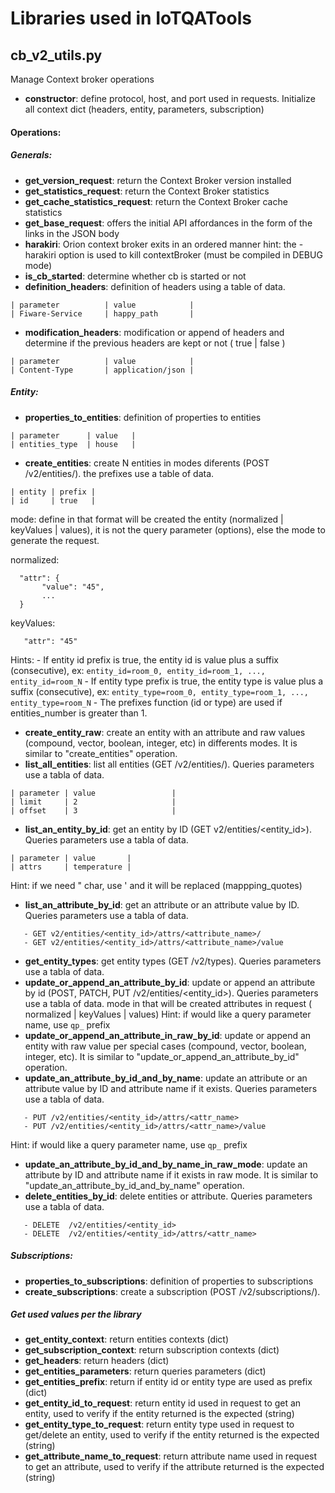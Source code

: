 # Libraries used in IoTQATools

## **cb_v2_utils.py**
 Manage Context broker operations
 - **constructor**: define protocol, host, and port used in requests. Initialize all context dict (headers, entity, parameters, subscription)

#### Operations:
##### Generals:
 - **get_version_request**: return the Context Broker version installed
 - **get_statistics_request**: return the Context Broker statistics
 - **get_cache_statistics_request**: return the Context Broker cache statistics
 - **get_base_request**: offers the initial API affordances in the form of the links in the JSON body
 - **harakiri**: Orion context broker exits in an ordered manner
      hint: the -harakiri option is used to kill contextBroker (must be compiled in DEBUG mode)
 - **is_cb_started**: determine whether cb is started or not
 - **definition_headers**: definition of headers using a table of data.
```
| parameter          | value            |
| Fiware-Service     | happy_path       |
```
 - **modification_headers**: modification or append of headers and determine if the previous headers are kept or not ( true | false )
```
| parameter          | value            |
| Content-Type       | application/json |
```

##### Entity:
- **properties_to_entities**: definition of properties to entities
```
| parameter      | value   |
| entities_type  | house   |
```
- **create_entities**: create N entities in modes diferents (POST /v2/entities/). the prefixes use a table of data.
```
| entity | prefix |
| id     | true   |
```
mode: define in that format will be created the entity (normalized | keyValues | values), it is not the query parameter (options), else the mode to generate the request.

 normalized:
 ```
   "attr": {
        "value": "45",
        ...
   }
```
keyValues:
```
   "attr": "45"
```
Hints:
    - If entity id prefix is true, the entity id is value plus a suffix (consecutive), ex:
         `entity_id=room_0, entity_id=room_1, ..., entity_id=room_N`
    - If entity type prefix is true, the entity type is value plus a suffix (consecutive), ex:
         `entity_type=room_0, entity_type=room_1, ..., entity_type=room_N`
    - The prefixes function (id or type) are used if entities_number is greater than 1.
- **create_entity_raw**: create an entity with an attribute and raw values (compound, vector, boolean, integer, etc) in differents modes. It is similar to "create_entities" operation.
- **list_all_entities**: list all entities (GET /v2/entities/). Queries parameters use a tabla of data.
```
| parameter | value                 |
| limit     | 2                     |
| offset    | 3                     |
```
- **list_an_entity_by_id**: get an entity by ID (GET v2/entities/<entity_id>). Queries parameters use a tabla of data.
```
| parameter | value       |
| attrs     | temperature |
```
   Hint: if we need " char, use \' and it will be replaced (mappping_quotes)
- **list_an_attribute_by_id**: get an attribute or an attribute value by ID. Queries parameters use a tabla of data.
```
   - GET v2/entities/<entity_id>/attrs/<attribute_name>/
   - GET v2/entities/<entity_id>/attrs/<attribute_name>/value
```   
- **get_entity_types**: get entity types (GET /v2/types). Queries parameters use a tabla of data.
- **update_or_append_an_attribute_by_id**: update or append an attribute by id (POST, PATCH, PUT /v2/entities/<entity_id>). Queries parameters use a tabla of data.
mode in that will be created attributes in request ( normalized | keyValues | values)
Hint: if would like a query parameter name, use `qp_` prefix
- **update_or_append_an_attribute_in_raw_by_id**: update or append an entity with raw value per special cases (compound, vector, boolean, integer, etc). It is similar to "update_or_append_an_attribute_by_id" operation.
- **update_an_attribute_by_id_and_by_name**: update an attribute or an attribute value by ID and attribute name if it exists. Queries parameters use a tabla of data.
```
   - PUT /v2/entities/<entity_id>/attrs/<attr_name>
   - PUT /v2/entities/<entity_id>/attrs/<attr_name>/value
```   
   Hint: if would like a query parameter name, use `qp_` prefix
- **update_an_attribute_by_id_and_by_name_in_raw_mode**: update an attribute by ID and attribute name if it exists in raw mode. It is similar to "update_an_attribute_by_id_and_by_name" operation.
- **delete_entities_by_id**: delete entities or attribute. Queries parameters use a tabla of data.
```
   - DELETE  /v2/entities/<entity_id>
   - DELETE  /v2/entities/<entity_id>/attrs/<attr_name>
```   

##### Subscriptions:
- **properties_to_subscriptions**: definition of properties to subscriptions
- **create_subscriptions**: create a subscription (POST /v2/subscriptions/). 


##### Get used values per the library
- **get_entity_context**: return entities contexts (dict)
- **get_subscription_context**: return subscription contexts (dict)
- **get_headers**: return headers (dict)
- **get_entities_parameters**: return queries parameters (dict)
- **get_entities_prefix**: return if entity id or entity type are used as prefix (dict)
- **get_entity_id_to_request**: return entity id used in request to get an entity, used to verify if the entity returned is the expected (string)
- **get_entity_type_to_request**: return entity type used in request to get/delete an entity, used to verify if the entity returned is the expected (string)
- **get_attribute_name_to_request**: return attribute name used in request to get an attribute, used to verify if the attribute returned is the expected (string)